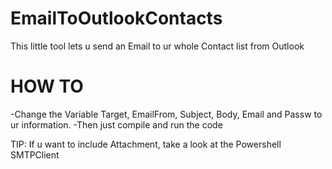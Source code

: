 # EmailToOutlookContacts
This little tool lets u send an Email to ur whole Contact list from Outlook

# HOW TO

-Change the Variable Target, EmailFrom, Subject, Body, Email and Passw to ur information.
-Then just compile and run the code

TIP: If u want to include Attachment, take a look at the Powershell SMTPClient
